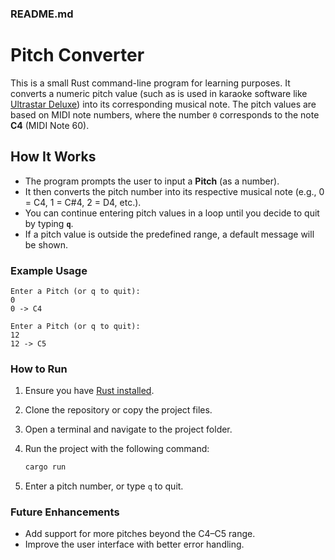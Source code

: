 ### README.md

# Pitch Converter

This is a small Rust command-line program for learning purposes. It converts a numeric pitch value (such as is used in karaoke software like [Ultrastar Deluxe](https://usdx.eu/format/)) into its corresponding musical note. The pitch values are based on MIDI note numbers, where the number `0` corresponds to the note **C4** (MIDI Note 60). 

## How It Works

- The program prompts the user to input a **Pitch** (as a number).
- It then converts the pitch number into its respective musical note (e.g., 0 = C4, 1 = C#4, 2 = D4, etc.).
- You can continue entering pitch values in a loop until you decide to quit by typing **`q`**.
- If a pitch value is outside the predefined range, a default message will be shown.

### Example Usage

```
Enter a Pitch (or q to quit):
0
0 -> C4

Enter a Pitch (or q to quit):
12
12 -> C5
```

### How to Run

1. Ensure you have [Rust installed](https://www.rust-lang.org/learn/get-started).
2. Clone the repository or copy the project files.
3. Open a terminal and navigate to the project folder.
4. Run the project with the following command:

   ```bash
   cargo run
   ```

5. Enter a pitch number, or type `q` to quit.

### Future Enhancements

- Add support for more pitches beyond the C4–C5 range.
- Improve the user interface with better error handling.
